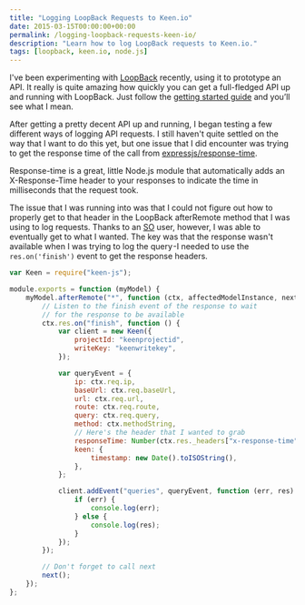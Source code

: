 ```yaml
---
title: "Logging LoopBack Requests to Keen.io"
date: 2015-03-15T00:00:00+00:00
permalink: /logging-loopback-requests-keen-io/
description: "Learn how to log LoopBack requests to Keen.io."
tags: [loopback, keen.io, node.js]
---
```


I've been experimenting with [LoopBack](http://loopback.io/) recently, using it to prototype an API. It really is quite amazing how quickly you can get a full-fledged API up and running with LoopBack. Just follow the [getting started guide](http://loopback.io/) and you’ll see what I mean.

After getting a pretty decent API up and running, I began testing a few different ways of logging API requests. I still haven't quite settled on the way that I want to do this yet, but one issue that I did encounter was trying to get the response time of the call from [expressjs/response-time](https://github.com/expressjs/response-time).

Response-time is a great, little Node.js module that automatically adds an X-Response-Time header to your responses to indicate the time in milliseconds that the request took.

The issue that I was running into was that I could not figure out how to properly get to that header in the LoopBack afterRemote method that I was using to log requests. Thanks to an [SO](http://stackoverflow.com/questions/28917210/can-i-get-to-response-headers-in-loopback-afterremote-hook/29028330#29028330) user, however, I was able to eventually get to what I wanted. The key was that the response wasn't available when I was trying to log the query -I needed to use the `res.on('finish')` event to get the response headers.

```javascript
var Keen = require("keen-js");

module.exports = function (myModel) {
	myModel.afterRemote("*", function (ctx, affectedModelInstance, next) {
		// Listen to the finish event of the response to wait
		// for the response to be available
		ctx.res.on("finish", function () {
			var client = new Keen({
				projectId: "keenprojectid",
				writeKey: "keenwritekey",
			});

			var queryEvent = {
				ip: ctx.req.ip,
				baseUrl: ctx.req.baseUrl,
				url: ctx.req.url,
				route: ctx.req.route,
				query: ctx.req.query,
				method: ctx.methodString,
				// Here's the header that I wanted to grab
				responseTime: Number(ctx.res._headers["x-response-time"]),
				keen: {
					timestamp: new Date().toISOString(),
				},
			};

			client.addEvent("queries", queryEvent, function (err, res) {
				if (err) {
					console.log(err);
				} else {
					console.log(res);
				}
			});
		});

		// Don't forget to call next
		next();
	});
};
```
